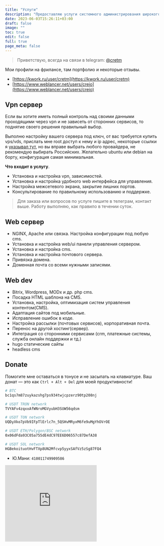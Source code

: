 ```yaml
---
title: "Услуги"
description: "Предоставляю услуги системного администрирования широкого спектра, более 10 лет опыта"
date: 2023-06-03T15:26:11+03:00
draft: false
image: ""
toc: true
edit: false
full: true
page_meta: false
---
```


> Приветствую, всегда на связи в telegram: [@cretm](https://t.me/cretm)

Мои профили на фрилансе, там портфолио и некоторые отзывы.

- [https://kwork.ru/user/cretm](https://kwork.ru/user/cretm)
- [https://www.weblancer.net/users/creio](https://www.weblancer.net/users/creio)

## Vpn сервер

Если вы хотите иметь полный контроль над своими данными проходящими через vpn и не зависеть от сторонних сервисов, то поднятие своего решения правильный выбор.

Выполню настройку вашего сервера под ключ, от вас требуется купить vps/vds, прислать мне root доступ к нему и ip адрес, некоторые ссылки я [указывал тут](/wow/#host), но вы вправе выбрать любого провайдера, не рекомендую выбирать Российских. Желательно ubuntu или debian на борту, конфигурация самая минимальная.

**Что входит в услугу**.

- Установка и настройка vpn, зависимостей.
- Установка и настройка удобного web интерфейса для управления.
- Настройка межсетевого экрана, закрытие лишних портов.
- Консультирование по правильному использованию и поддержке.

> Для заказа или вопросов по услуге пишите в телеграм, контакт выше. Работу выполняю, как правило в течении суток.

## Web сервер

- NGINX, Apache или связка. Настройка конфигурации под любую cms.
- Установка и настройка web/ui панели управления сервером.
- Установка и настройка cms.
- Установка и настройка почтового сервера.
- Привязка домена.
- Доменная почта со всеми нужными записями.

## Web dev

- Bitrix, Wordpress, MODx и др. php cms.
- Посадка HTML шаблона на CMS.
- Установка, настройка, оптимизация систем управления контентом(CMS).
- Адаптация сайтов под мобильные.
- Исправление ошибок в коде.
- Настройка рассылки (почтовых сервисов), корпоративная почта.
- Перенос на другой хостинг(сервер).
- Интеграция со сторонними сервисами (crm, платежные системы, служба онлайн поддержки и тд.)
- hugo статические сайты
- headless cms

## Donate

Помогите мне оставаться в тонусе и не засыпать на клавиатуре. Ваш донат — это как `Ctrl + Alt + Del` для моей продуктивности!

```bash
# BTC
bc1qs7m87zuykazshg7ps934twjcpzerz90tp208nj

# USDT TRON network
TVYAFv4zqxxAfWNroMGVyubH3SUW56qdsm

# USDT TON network
UQDyXko7pVb9IFpTlErlc7n_5QSHvMRyxM6fe9uMgYhOVrOE

# USDT ETH/Polygon/BSC network
0x06dFda93C05a755dE4dC97EE6D06557c87DefA38

# USDT SOL network
HGBekoituotHvFTXp8UN2Mfcvp5yyxSAfVz5zSg87FQ4
```

- Ю.Мани: `410011749909586`

<iframe src="https://yoomoney.ru/quickpay/shop-widget?writer=seller&default-sum=200&button-text=11&payment-type-choice=on&mobile-payment-type-choice=on&mail=on&successURL=&quickpay=shop&account=410011749909586&targets=%D0%9F%D0%B5%D1%80%D0%B5%D0%B2%D0%BE%D0%B4%20%D0%BF%D0%BE%20%D0%BA%D0%BD%D0%BE%D0%BF%D0%BA%D0%B5&" width="" height="250" frameborder="0" allowtransparency="true" scrolling="no"></iframe>
